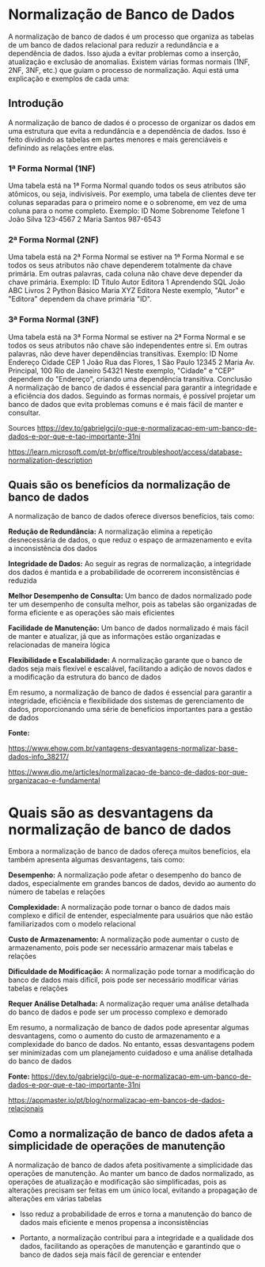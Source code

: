 # Normalização de Banco de Dados

A normalização de banco de dados é um processo que organiza as tabelas de um banco de dados relacional para reduzir a redundância e a dependência de dados. Isso ajuda a evitar problemas como a inserção, atualização e exclusão de anomalias. Existem várias formas normais (1NF, 2NF, 3NF, etc.) que guiam o processo de normalização. Aqui está uma explicação e exemplos de cada uma:

## Introdução

A normalização de banco de dados é o processo de organizar os dados em uma estrutura que evita a redundância e a dependência de dados. Isso é feito dividindo as tabelas em partes menores e mais gerenciáveis e definindo as relações entre elas.

### 1ª Forma Normal (1NF)

Uma tabela está na 1ª Forma Normal quando todos os seus atributos são atômicos, ou seja, indivisíveis. Por exemplo, uma tabela de clientes deve ter colunas separadas para o primeiro nome e o sobrenome, em vez de uma coluna para o nome completo.
Exemplo:
ID	Nome	Sobrenome	Telefone
1	João	Silva	123-4567
2	Maria	Santos	987-6543

### 2ª Forma Normal (2NF)

Uma tabela está na 2ª Forma Normal se estiver na 1ª Forma Normal e se todos os seus atributos não chave dependerem totalmente da chave primária. Em outras palavras, cada coluna não chave deve depender da chave primária.
Exemplo:
ID	Título	Autor	Editora
1	Aprendendo SQL	João	ABC Livros
2	Python Básico	Maria	XYZ Editora
Neste exemplo, "Autor" e "Editora" dependem da chave primária "ID".

### 3ª Forma Normal (3NF)

Uma tabela está na 3ª Forma Normal se estiver na 2ª Forma Normal e se todos os seus atributos não chave são independentes entre si. Em outras palavras, não deve haver dependências transitivas.
Exemplo:
ID	Nome	Endereço	Cidade	CEP
1	João	Rua das Flores, 1	São Paulo	12345
2	Maria	Av. Principal, 100	Rio de Janeiro	54321
Neste exemplo, "Cidade" e "CEP" dependem do "Endereço", criando uma dependência transitiva.
Conclusão
A normalização de banco de dados é essencial para garantir a integridade e a eficiência dos dados. Seguindo as formas normais, é possível projetar um banco de dados que evita problemas comuns e é mais fácil de manter e consultar.


Sources
https://dev.to/gabrielgcj/o-que-e-normalizacao-em-um-banco-de-dados-e-por-que-e-tao-importante-31ni 

https://learn.microsoft.com/pt-br/office/troubleshoot/access/database-normalization-description 

## Quais são os benefícios da normalização de banco de dados

A normalização de banco de dados oferece diversos benefícios, tais como:

**Redução de Redundância:** A normalização elimina a repetição desnecessária de dados, o que reduz o espaço de armazenamento e evita a inconsistência dos dados

**Integridade de Dados:** Ao seguir as regras de normalização, a integridade dos dados é mantida e a probabilidade de ocorrerem inconsistências é reduzida

**Melhor Desempenho de Consulta:** Um banco de dados normalizado pode ter um desempenho de consulta melhor, pois as tabelas são organizadas de forma eficiente e as operações são mais eficientes

**Facilidade de Manutenção:** Um banco de dados normalizado é mais fácil de manter e atualizar, já que as informações estão organizadas e relacionadas de maneira lógica


**Flexibilidade e Escalabilidade:** A normalização garante que o banco de dados seja mais flexível e escalável, facilitando a adição de novos dados e a modificação da estrutura do banco de dados


Em resumo, a normalização de banco de dados é essencial para garantir a integridade, eficiência e flexibilidade dos sistemas de gerenciamento de dados, proporcionando uma série de benefícios importantes para a gestão de dados

**Fonte:**

https://www.ehow.com.br/vantagens-desvantagens-normalizar-base-dados-info_38217/ 

https://www.dio.me/articles/normalizacao-de-banco-de-dados-por-que-organizacao-e-fundamental 


# Quais são as desvantagens da normalização de banco de dados

Embora a normalização de banco de dados ofereça muitos benefícios, ela também apresenta algumas desvantagens, tais como:

**Desempenho:** A normalização pode afetar o desempenho do banco de dados, especialmente em grandes bancos de dados, devido ao aumento do número de tabelas e relações




**Complexidade:** A normalização pode tornar o banco de dados mais complexo e difícil de entender, especialmente para usuários que não estão familiarizados com o modelo relacional



**Custo de Armazenamento:** A normalização pode aumentar o custo de armazenamento, pois pode ser necessário armazenar mais tabelas e relações



**Dificuldade de Modificação:** A normalização pode tornar a modificação do banco de dados mais difícil, pois pode ser necessário modificar várias tabelas e relações


**Requer Análise Detalhada:** A normalização requer uma análise detalhada do banco de dados e pode ser um processo complexo e demorado


Em resumo, a normalização de banco de dados pode apresentar algumas desvantagens, como o aumento do custo de armazenamento e a complexidade do banco de dados. No entanto, essas desvantagens podem ser minimizadas com um planejamento cuidadoso e uma análise detalhada do banco de dados

**Fonte:**
https://dev.to/gabrielgcj/o-que-e-normalizacao-em-um-banco-de-dados-e-por-que-e-tao-importante-31ni 

https://appmaster.io/pt/blog/normalizacao-em-bancos-de-dados-relacionais 

## Como a normalização de banco de dados afeta a simplicidade de operações de manutenção

A normalização de banco de dados afeta positivamente a simplicidade das operações de manutenção. Ao manter um banco de dados normalizado, as operações de atualização e modificação são simplificadas, pois as alterações precisam ser feitas em um único local, evitando a propagação de alterações em várias tabelas


* Isso reduz a probabilidade de erros e torna a manutenção do banco de dados mais eficiente e menos propensa a inconsistências

* Portanto, a normalização contribui para a integridade e a qualidade dos dados, facilitando as operações de manutenção e garantindo que o banco de dados seja mais fácil de gerenciar e entender

